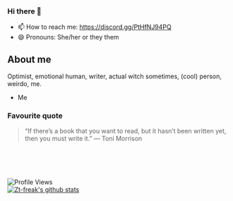 ### Hi there 👋

- 📫 How to reach me: https://discord.gg/PtHfNJ94PQ
- 😄 Pronouns: She/her or they them


## About me
Optimist, emotional human, writer, actual witch sometimes, (cool) person, weirdo, me.
- Me
### Favourite quote
> “If there’s a book that you want to read, but it hasn’t been written yet, then you must write it.”
> ― Toni Morrison


<br></br><br></br>
<h align = "left"><img src = "https://komarev.com/ghpvc/?username=mar-on-github" alt = "Profile Views" /></h><br>
[![Zt-freak's github stats](https://github-readme-stats.vercel.app/api?username=mar-on-github&count_private=true&show_icons=true)](https://github.com/mar-on-github)
